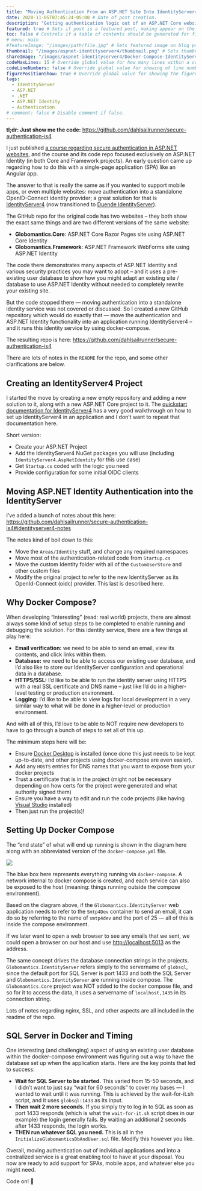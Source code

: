```yaml
---
title: "Moving Authentication From an ASP.NET Site Into IdentityServer4" # Title of the blog post.
date: 2020-11-05T07:45:24-05:00 # Date of post creation.
description: "Getting authentication logic out of an ASP.NET Core website and into a centralized IdentityServer4 instance." 
featured: true # Sets if post is a featured post, making appear on the home page side bar.
toc: false # Controls if a table of contents should be generated for first-level links automatically.
# menu: main
#featureImage: "/images/path/file.jpg" # Sets featured image on blog post.
thumbnail: "/images/aspnet-identityserver4/thumbnail.png" # Sets thumbnail image appearing inside card on homepage.
shareImage: "/images/aspnet-identityserver4/Docker-Compose-IdentityServer.png" 
codeMaxLines: 15 # Override global value for how many lines within a code block before auto-collapsing.
codeLineNumbers: false # Override global value for showing of line numbers within code block.
figurePositionShow: true # Override global value for showing the figure label.
tags:
  - IdentityServer
  - ASP.NET
  - .NET
  - ASP.NET Identity
  - Authentication
# comment: false # Disable comment if false.
---
```


**tl;dr: Just show me the code:** https://github.com/dahlsailrunner/secure-authentication-is4

I just published [a course regarding secure authentication in ASP.NET websites](https://app.pluralsight.com/library/courses/secure-account-authentication-practices-asp-dot-net-core), and the course and its code repo focused exclusively on ASP.NET Identity (in both Core and Framework projects). An early question came up regarding how to do this with a single-page application (SPA) like an Angular app.

The answer to that is really the same as if you wanted to support mobile apps, or even multiple websites: move authentication into a standalone OpenID-Connect identity provider; a great solution for that is [IdentityServer4](https://identityserver4.readthedocs.io/en/latest/) (now transitioned to [Duende IdentityServer](https://duendesoftware.com/products/identityserver)).

The GitHub repo for the original code has two websites – they both show the exact same things and are two different versions of the same website:

* **Globomantics.Core**: ASP.NET Core Razor Pages site using ASP.NET Core Identity
* **Globomantics.Framework**: ASP.NET Framework WebForms site using ASP.NET Identity

The code there demonstrates many aspects of ASP.NET Identity and various security practices you may want to adopt – and it uses a pre-existing user database to show how you might adapt an existing site / database to use ASP.NET Identity without needed to completely rewrite your existing site.

But the code stopped there — moving authentication into a standalone identity service was not covered or discussed. So I created a new GitHub repository which would do exactly that — move the authentication and ASP.NET Identity functionality into an application running IdentityServer4 – and it runs this identity service by using docker-compose.

The resulting repo is here: https://github.com/dahlsailrunner/secure-authentication-is4

There are lots of notes in the `README` for the repo, and some other clarifications are below.

## Creating an IdentityServer4 Project
I started the move by creating a new empty repository and adding a new solution to it, along with a new ASP.NET Core project to it. The [quickstart documentation for IdentityServer4](https://identityserver4.readthedocs.io/en/latest/quickstarts/0_overview.html) has a very good walkthrough on how to set up IdentityServer4 in an application and I don’t want to repeat that documentation here.

Short version:

* Create your ASP.NET Project
* Add the IdentityServer4 NuGet packages you will use (including `IdentityServer4.AspNetIdentity` for this use case)
* Get `Startup.cs` coded with the logic you need
* Provide configuration for some initial OIDC clients

## Moving ASP.NET Identity Authentication into the IdentityServer

I’ve added a bunch of notes about this here: https://github.com/dahlsailrunner/secure-authentication-is4#identityserver4-notes

The notes kind of boil down to this:

* Move the `Areas/Identity` stuff, and change any required namespaces
* Move most of the authentication-related code from `Startup.cs`
* Move the custom Identity folder with all of the `CustomUserStore` and other custom files
* Modify the original project to refer to the new IdentityServer as its OpenId-Connect (oidc) provider. This last is described here.


## Why Docker Compose?
When developing “interesting” (read: real world) projects, there are almost always some kind of setup steps to be completed to enable running and debugging the solution. For this identity service, there are a few things at play here:

* **Email verification:** we need to be able to send an email, view its contents, and click links within them.
* **Database:** we need to be able to access our existing user database, and I’d also like to store our IdentityServer configuration and operational data in a database.
* **HTTPS/SSL:** I’d like to be able to run the identity server using HTTPS with a real SSL certificate and DNS name – just like I’d do in a higher-level testing or production environment.
* **Logging:** I’d like to be able to view logs for local development in a very similar way to what will be done in a higher-level or production environment.

And with all of this, I’d love to be able to NOT require new developers to have to go through a bunch of steps to set all of this up.

The minimum steps here will be:

* Ensure [Docker Desktop](https://www.docker.com/products/docker-desktop) is installed (once done this just needs to be kept up-to-date, and other projects using docker-compose are even easier).
* Add any `HOSTS` entries for DNS names that you want to expose from your docker projects
* Trust a certificate that is in the project (might not be necessary depending on how certs for the project were generated and what authority signed them)
* Ensure you have a way to edit and run the code projects (like having [Visual Studio](https://visualstudio.microsoft.com/) installed)
* Then just run the project(s)!

## Setting Up Docker Compose
The “end state” of what will end up running is shown in the diagram here along with an abbreviated version of the `docker-compose.yml` file.

![](/images/aspnet-identityserver4/Docker-Compose-IdentityServer.png)


The blue box here represents everything running via `docker-compose`. A network internal to docker compose is created, and each service can also be exposed to the host (meaning: things running outside the compose environment).

Based on the diagram above, if the `Globomantics.IdentityServer` web application needs to refer to the `Smtp4Dev` container to send an email, it can do so by referring to the name of `smtp4dev` and the port of 25 — all of this is inside the compose environment.

If we later want to open a web browser to see any emails that we sent, we could open a browser on our host and use [http://localhost:5013](http://localhost:5013) as the address.

The same concept drives the database connection strings in the projects. `Globomantics.IdentityServer` refers simply to the servername of `globsql`, since the default port for SQL Server is port 1433 and both the SQL Server and `Globomantics.IdentityServer` are running inside compose. The `Globomantics.Core` project was NOT added to the docker compose file, and so for it to access the data, it uses a servername of `localhost,1435` in its connection string.

Lots of notes regarding nginx, SSL, and other aspects are all included in the readme of the repo.

## SQL Server in Docker and Timing
One interesting (and challenging) aspect of using an existing user database within the docker-compose environment was figuring out a way to have the database set up when the application starts. Here are the key points that led to success:

* **Wait for SQL Server to be started.** This varied from 15-50 seconds, and I didn’t want to just say “wait for 60 seconds” to cover my bases — I wanted to wait until it was running. This is achieved by the wait-for-it.sh script, and it uses `globsql:1433` as its input.
* **Then wait 2 more seconds.** If you simply try to log in to SQL as soon as port 1433 responds (which is what the `wait-for-it.sh` script does in our example) the login generally fails. By waiting an additional 2 seconds after 1433 responds, the login works.
* **THEN run whatever SQL you need.** This is all in the `InitializeGlobomanticsDbAndUser.sql` file. Modify this however you like.

Overall, moving authentication out of individual applications and into a centralized service is a great enabling tool to have at your disposal. You now are ready to add support for SPAs, mobile apps, and whatever else you might need.

Code on! 🙂

